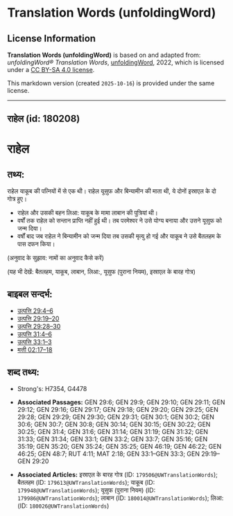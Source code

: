 # Translation Words (unfoldingWord)

## License Information

**Translation Words (unfoldingWord)** is based on and adapted from: _unfoldingWord® Translation Words_, [unfoldingWord](https://unfoldingword.org/utw), 2022, which is licensed under a [CC BY-SA 4.0 license](https://creativecommons.org/licenses/by-sa/4.0/legalcode.en).

This markdown version (created `2025-10-16`) is provided under the same license.



--------------------------------

## राहेल (id: 180208)

राहेल
=====

तथ्य:
-----

राहेल याकूब की पत्नियों में से एक थी। राहेल यूसुफ और बिन्यामीन की माता थी, ये दोनों इस्राएल के दो गोत्र हुए।

* राहेल और उसकी बहन लिआ: याकूब के मामा लाबान की पुत्रियां थी।
* वर्षों तक राहेल को सन्तान प्राप्ति नहीं हुई थी। तब परमेश्वर ने उसे योग्य बनाया और उसने यूसुफ को जन्म दिया।
* वर्षों बाद जब राहेल ने बिन्यामीन को जन्म दिया तब उसकी मृत्यु हो गई और याकूब ने उसे बैतलहम के पास दफन किया।

(अनुवाद के सुझाव: नामों का अनुवाद कैसे करें)

(यह भी देखें: बैतलहम, याकूब, लाबान, लिआ:, यूसुफ (पुराना नियम), इस्राएल के बारह गोत्र)

बाइबल सन्दर्भ:
--------------

* [उत्पत्ति 29:4–6](https://ref.ly/Gen29:4-Gen29:6)
* [उत्पत्ति 29:19–20](https://ref.ly/Gen29:19-Gen29:20)
* [उत्पत्ति 29:28–30](https://ref.ly/Gen29:28-Gen29:30)
* [उत्पत्ति 31:4–6](https://ref.ly/Gen31:4-Gen31:6)
* [उत्पत्ति 33:1–3](https://ref.ly/Gen33:1-Gen33:3)
* [मत्ती 02:17–18](https://ref.ly/Matt2:17-Matt2:18)

शब्द तथ्य:
----------

* Strong's: H7354, G4478

* **Associated Passages:** GEN 29:6; GEN 29:9; GEN 29:10; GEN 29:11; GEN 29:12; GEN 29:16; GEN 29:17; GEN 29:18; GEN 29:20; GEN 29:25; GEN 29:28; GEN 29:29; GEN 29:30; GEN 29:31; GEN 30:1; GEN 30:2; GEN 30:6; GEN 30:7; GEN 30:8; GEN 30:14; GEN 30:15; GEN 30:22; GEN 30:25; GEN 31:4; GEN 31:6; GEN 31:14; GEN 31:19; GEN 31:32; GEN 31:33; GEN 31:34; GEN 33:1; GEN 33:2; GEN 33:7; GEN 35:16; GEN 35:19; GEN 35:20; GEN 35:24; GEN 35:25; GEN 46:19; GEN 46:22; GEN 46:25; GEN 48:7; RUT 4:11; MAT 2:18; GEN 33:1–GEN 33:3; GEN 29:19–GEN 29:20
* **Associated Articles:** इस्राएल के बारह गोत्र (ID: `179506@UWTranslationWords`); बैतलहम (ID: `179613@UWTranslationWords`); याकूब (ID: `179948@UWTranslationWords`); यूसुफ (पुराना नियम) (ID: `179986@UWTranslationWords`); लाबान (ID: `180014@UWTranslationWords`); लिआ: (ID: `180026@UWTranslationWords`)

